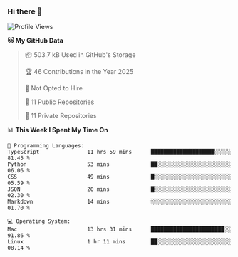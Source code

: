 ### Hi there 👋

<!--
**huayuan4396/huayuan4396** is a ✨ _special_ ✨ repository because its `README.md` (this file) appears on your GitHub profile.

Here are some ideas to get you started:

- 🔭 I’m currently working on ...
- 🌱 I’m currently learning ...
- 👯 I’m looking to collaborate on ...
- 🤔 I’m looking for help with ...
- 💬 Ask me about ...
- 📫 How to reach me: ...
- 😄 Pronouns: ...
- ⚡ Fun fact: ...
-->

<!--START_SECTION:waka-->
![Profile Views](http://img.shields.io/badge/Profile%20Views-2-blue)

**🐱 My GitHub Data** 

> 📦 503.7 kB Used in GitHub's Storage 
 > 
> 🏆 46 Contributions in the Year 2025
 > 
> 🚫 Not Opted to Hire
 > 
> 📜 11 Public Repositories 
 > 
> 🔑 11 Private Repositories 
 > 
📊 **This Week I Spent My Time On** 

```text
💬 Programming Languages: 
TypeScript               11 hrs 59 mins      ████████████████████░░░░░   81.45 % 
Python                   53 mins             ██░░░░░░░░░░░░░░░░░░░░░░░   06.06 % 
CSS                      49 mins             █░░░░░░░░░░░░░░░░░░░░░░░░   05.59 % 
JSON                     20 mins             █░░░░░░░░░░░░░░░░░░░░░░░░   02.30 % 
Markdown                 14 mins             ░░░░░░░░░░░░░░░░░░░░░░░░░   01.70 % 

💻 Operating System: 
Mac                      13 hrs 31 mins      ███████████████████████░░   91.86 % 
Linux                    1 hr 11 mins        ██░░░░░░░░░░░░░░░░░░░░░░░   08.14 % 
```


<!--END_SECTION:waka-->
